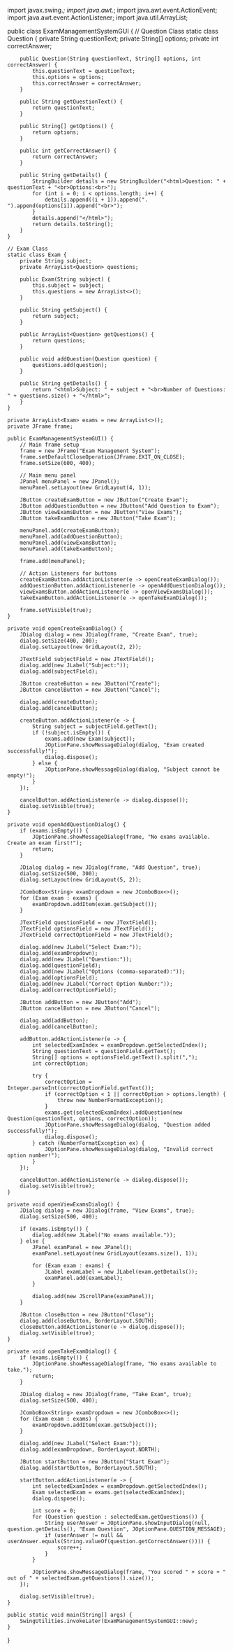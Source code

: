 import javax.swing.*;
import java.awt.*;
import java.awt.event.ActionEvent;
import java.awt.event.ActionListener;
import java.util.ArrayList;

public class ExamManagementSystemGUI {
    // Question Class
    static class Question {
        private String questionText;
        private String[] options;
        private int correctAnswer;

        public Question(String questionText, String[] options, int correctAnswer) {
            this.questionText = questionText;
            this.options = options;
            this.correctAnswer = correctAnswer;
        }

        public String getQuestionText() {
            return questionText;
        }

        public String[] getOptions() {
            return options;
        }

        public int getCorrectAnswer() {
            return correctAnswer;
        }

        public String getDetails() {
            StringBuilder details = new StringBuilder("<html>Question: " + questionText + "<br>Options:<br>");
            for (int i = 0; i < options.length; i++) {
                details.append((i + 1)).append(". ").append(options[i]).append("<br>");
            }
            details.append("</html>");
            return details.toString();
        }
    }

    // Exam Class
    static class Exam {
        private String subject;
        private ArrayList<Question> questions;

        public Exam(String subject) {
            this.subject = subject;
            this.questions = new ArrayList<>();
        }

        public String getSubject() {
            return subject;
        }

        public ArrayList<Question> getQuestions() {
            return questions;
        }

        public void addQuestion(Question question) {
            questions.add(question);
        }

        public String getDetails() {
            return "<html>Subject: " + subject + "<br>Number of Questions: " + questions.size() + "</html>";
        }
    }

    private ArrayList<Exam> exams = new ArrayList<>();
    private JFrame frame;

    public ExamManagementSystemGUI() {
        // Main frame setup
        frame = new JFrame("Exam Management System");
        frame.setDefaultCloseOperation(JFrame.EXIT_ON_CLOSE);
        frame.setSize(600, 400);

        // Main menu panel
        JPanel menuPanel = new JPanel();
        menuPanel.setLayout(new GridLayout(4, 1));

        JButton createExamButton = new JButton("Create Exam");
        JButton addQuestionButton = new JButton("Add Question to Exam");
        JButton viewExamsButton = new JButton("View Exams");
        JButton takeExamButton = new JButton("Take Exam");

        menuPanel.add(createExamButton);
        menuPanel.add(addQuestionButton);
        menuPanel.add(viewExamsButton);
        menuPanel.add(takeExamButton);

        frame.add(menuPanel);

        // Action Listeners for buttons
        createExamButton.addActionListener(e -> openCreateExamDialog());
        addQuestionButton.addActionListener(e -> openAddQuestionDialog());
        viewExamsButton.addActionListener(e -> openViewExamsDialog());
        takeExamButton.addActionListener(e -> openTakeExamDialog());

        frame.setVisible(true);
    }

    private void openCreateExamDialog() {
        JDialog dialog = new JDialog(frame, "Create Exam", true);
        dialog.setSize(400, 200);
        dialog.setLayout(new GridLayout(2, 2));

        JTextField subjectField = new JTextField();
        dialog.add(new JLabel("Subject:"));
        dialog.add(subjectField);

        JButton createButton = new JButton("Create");
        JButton cancelButton = new JButton("Cancel");

        dialog.add(createButton);
        dialog.add(cancelButton);

        createButton.addActionListener(e -> {
            String subject = subjectField.getText();
            if (!subject.isEmpty()) {
                exams.add(new Exam(subject));
                JOptionPane.showMessageDialog(dialog, "Exam created successfully!");
                dialog.dispose();
            } else {
                JOptionPane.showMessageDialog(dialog, "Subject cannot be empty!");
            }
        });

        cancelButton.addActionListener(e -> dialog.dispose());
        dialog.setVisible(true);
    }

    private void openAddQuestionDialog() {
        if (exams.isEmpty()) {
            JOptionPane.showMessageDialog(frame, "No exams available. Create an exam first!");
            return;
        }

        JDialog dialog = new JDialog(frame, "Add Question", true);
        dialog.setSize(500, 300);
        dialog.setLayout(new GridLayout(5, 2));

        JComboBox<String> examDropdown = new JComboBox<>();
        for (Exam exam : exams) {
            examDropdown.addItem(exam.getSubject());
        }

        JTextField questionField = new JTextField();
        JTextField optionsField = new JTextField();
        JTextField correctOptionField = new JTextField();

        dialog.add(new JLabel("Select Exam:"));
        dialog.add(examDropdown);
        dialog.add(new JLabel("Question:"));
        dialog.add(questionField);
        dialog.add(new JLabel("Options (comma-separated):"));
        dialog.add(optionsField);
        dialog.add(new JLabel("Correct Option Number:"));
        dialog.add(correctOptionField);

        JButton addButton = new JButton("Add");
        JButton cancelButton = new JButton("Cancel");

        dialog.add(addButton);
        dialog.add(cancelButton);

        addButton.addActionListener(e -> {
            int selectedExamIndex = examDropdown.getSelectedIndex();
            String questionText = questionField.getText();
            String[] options = optionsField.getText().split(",");
            int correctOption;

            try {
                correctOption = Integer.parseInt(correctOptionField.getText());
                if (correctOption < 1 || correctOption > options.length) {
                    throw new NumberFormatException();
                }
                exams.get(selectedExamIndex).addQuestion(new Question(questionText, options, correctOption));
                JOptionPane.showMessageDialog(dialog, "Question added successfully!");
                dialog.dispose();
            } catch (NumberFormatException ex) {
                JOptionPane.showMessageDialog(dialog, "Invalid correct option number!");
            }
        });

        cancelButton.addActionListener(e -> dialog.dispose());
        dialog.setVisible(true);
    }

    private void openViewExamsDialog() {
        JDialog dialog = new JDialog(frame, "View Exams", true);
        dialog.setSize(500, 400);

        if (exams.isEmpty()) {
            dialog.add(new JLabel("No exams available."));
        } else {
            JPanel examPanel = new JPanel();
            examPanel.setLayout(new GridLayout(exams.size(), 1));

            for (Exam exam : exams) {
                JLabel examLabel = new JLabel(exam.getDetails());
                examPanel.add(examLabel);
            }

            dialog.add(new JScrollPane(examPanel));
        }

        JButton closeButton = new JButton("Close");
        dialog.add(closeButton, BorderLayout.SOUTH);
        closeButton.addActionListener(e -> dialog.dispose());
        dialog.setVisible(true);
    }

    private void openTakeExamDialog() {
        if (exams.isEmpty()) {
            JOptionPane.showMessageDialog(frame, "No exams available to take.");
            return;
        }

        JDialog dialog = new JDialog(frame, "Take Exam", true);
        dialog.setSize(500, 400);

        JComboBox<String> examDropdown = new JComboBox<>();
        for (Exam exam : exams) {
            examDropdown.addItem(exam.getSubject());
        }

        dialog.add(new JLabel("Select Exam:"));
        dialog.add(examDropdown, BorderLayout.NORTH);

        JButton startButton = new JButton("Start Exam");
        dialog.add(startButton, BorderLayout.SOUTH);

        startButton.addActionListener(e -> {
            int selectedExamIndex = examDropdown.getSelectedIndex();
            Exam selectedExam = exams.get(selectedExamIndex);
            dialog.dispose();

            int score = 0;
            for (Question question : selectedExam.getQuestions()) {
                String userAnswer = JOptionPane.showInputDialog(null, question.getDetails(), "Exam Question", JOptionPane.QUESTION_MESSAGE);
                if (userAnswer != null && userAnswer.equals(String.valueOf(question.getCorrectAnswer()))) {
                    score++;
                }
            }

            JOptionPane.showMessageDialog(frame, "You scored " + score + " out of " + selectedExam.getQuestions().size());
        });

        dialog.setVisible(true);
    }

    public static void main(String[] args) {
        SwingUtilities.invokeLater(ExamManagementSystemGUI::new);
    }
}
